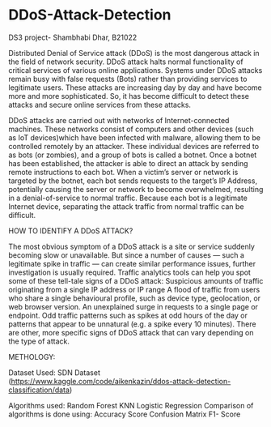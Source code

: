 # DDoS-Attack-Detection
DS3 project- Shambhabi Dhar, B21022

Distributed Denial of Service attack (DDoS) is the most dangerous
attack in the field of network security. DDoS attack halts normal functionality of critical
services of various online applications. Systems under DDoS attacks remain busy with false
requests (Bots) rather than providing services to legitimate users. These attacks are
increasing day by day and have become more and more sophisticated. So, it has become
difficult to detect these attacks and secure online services from these attacks.

DDoS attacks are carried out with networks of Internet-connected machines. These networks consist of computers and other devices (such as IoT devices)which have been infected with malware, allowing them to be controlled remotely by an attacker. These individual devices are referred to as bots (or zombies), and a group of bots is called a botnet. Once a botnet has been established, the attacker is able to direct an attack by sending remote instructions to each bot. When a victim’s server or network is targeted by the botnet, each bot sends requests to the target’s IP Address, potentially causing the server or network to become overwhelmed, resulting in a denial-of-service to normal traffic. Because each bot is a legitimate Internet device, separating the attack traffic from normal traffic can be difficult.

HOW TO IDENTIFY A DDoS ATTACK?

The most obvious symptom of a DDoS attack is a site or service suddenly becoming slow or unavailable. But since a number of causes — such a legitimate spike in traffic — can create similar performance issues, further investigation is usually required. Traffic analytics tools can help you spot some of these tell-tale signs of a DDoS attack: Suspicious amounts of traffic originating from a single IP address or IP range
A flood of traffic from users who share a single behavioural profile, such as device type, geolocation, or web browser version. An unexplained surge in requests to a single page or endpoint. Odd traffic patterns such as spikes at odd hours of the day or patterns that appear to be unnatural (e.g. a spike every 10 minutes). There are other, more specific signs of DDoS attack that can vary depending on the type of attack.

METHOLOGY:

Dataset Used: 
SDN Dataset 
(https://www.kaggle.com/code/aikenkazin/ddos-attack-detection-classification/data)

Algorithms used: 
Random Forest
KNN 
Logistic Regression 
Comparison of algorithms is done using:
Accuracy Score
Confusion Matrix
F1- Score



